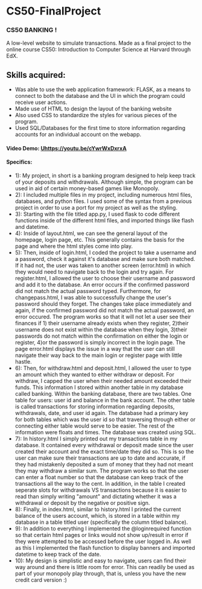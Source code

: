 # CS50-FinalProject
### CS50 BANKING !
A low-level website to simulate transactions. Made as a final project to the online course CS50: Introduction to Computer Science at Harvard through EdX. 

## Skills acquired:
- Was able to use the web application framework: FLASK, as a means to connect to both the database and the UI in which the program could receive user actions.
- Made use of HTML to design the layout of the banking website
- Also used CSS to standardize the styles for various pieces of the program.
- Used SQL/Databases for the first time to store information regarding accounts for an individual account on the webapp.

#### Video Demo:  <Uhttps://youtu.be/cYwrWxDxrxA>
#### Specifics:
- 1): My project, in short is a banking program designed to help keep track of your deposits and withdrawals. Although simple, the program can be used in aid of certain money-based games like Monopoly.
- 2): I included multiple files in my project, including numerous html files, databases, and python files. I used some of the syntax from a previous project in order to use a port for my project as well as the styling.
- 3): Starting with the file titled app.py, I used flask to code different functions inside of the different html files, and imported things like flash and datetime.
- 4): Inside of layout.html, we can see the general layout of the homepage, login page, etc. This generally contains the basis for the page and where the html styles come into play.
- 5): Then, inside of login.html, I coded the project to take a username and a password, check it against it's database and make sure both matched. If it had not, the user was taken to another screen (error.html) in which they would need to navigate back to the login and try again. For register.html, I allowed the user to choose their username and password and add it to the database. An error occurs if the confirmed password did not match the actual password typed. Furthermore, for changepass.html, I was able to successfully change the user's password should they forget. The changes take place immediately and again, if the confirmed password did not match the actual password, an error occured. The program works so that it will not let a user see their finances if 1) their username already exists when they register, 2)their username does not exist within the database when they login, 3)their passwords do not match within the confirmation on either the login or register, 4)or the password is simply incorrect in the login page. The page error.html displays the issue in a way that the user can still navigate their way back to the main login or register page with little hastle.
- 6): Then, for withdraw.html and deposit.html, I allowed the user to type an amount which they wanted to either withdraw or deposit. For withdraw, I capped the user when their needed amount exceeded their funds. This information I stored within another table in my database called banking. Within the banking database, there are two tables. One table for users: user id and balance in the bank account. The other table is called transactions for storing information regarding deposits, withdrawals, date, and user id again. The database had a primary key for both tables which was the user id so that traversing through either or connecting either table would serve to be easier. The rest of the information were floats and times. The database was created using SQL.
- 7): In history.html I simply printed out my transactions table in my database. It contained every withdrawal or deposit made since the user created their account and the exact time/date they did so. This is so the user can make sure their transactions are up to date and accurate, if they had mistakenly deposited a sum of money that they had not meant they may withdraw a similar sum. The program works so that the user can enter a float number so that the database can keep track of the transactions all the way to the cent. In addition, in the table I created seperate slots for withdrawals VS transactions because it is easier to read than simply writing "amount" and dictating whether it was a withdrawal or deposit by the negative or positive sign.
- 8): Finally, in index.html, similar to history.html I printed the current balance of the users account, which, is stored in a table within my database in a table titled user (specifically the column titled balance).
- 9): In addition to everything I implemented the @loginrequired function so that certain html pages or links would not show up/result in error if they were attempted to be accessed before the user logged in. As well as this I implemented the flash function to display banners and imported datetime to keep track of the date.
- 10): My design is simplistic and easy to navigate, users can find their way around and there is little room for error. This can readily be used as part of your monopoly play through, that is, unless you have the new credit card version :)
